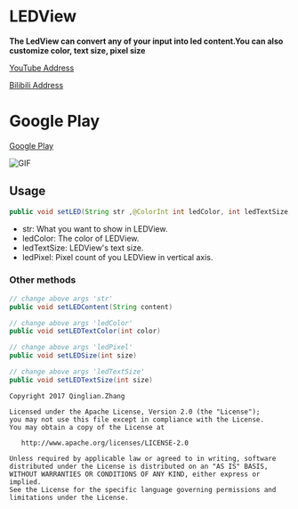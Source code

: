 # LEDView

**The LedView can convert any of your input into led content.You can also customize color, text size, pixel size**


[YouTube Address](https://youtu.be/6CuzZqJUGjM)

[Bilibili Address](http://www.bilibili.com/video/av11323144/)

# Google Play 

[Google Play](https://play.google.com/store/apps/details?id=com.zql.android.led)


![GIF](http://7xprgn.com1.z0.glb.clouddn.com/device-2017-07-19-094524.png)

## Usage

```java
public void setLED(String str ,@ColorInt int ledColor, int ledTextSize,int ledPixel)
```
- str: What you want to show in LEDView.
- ledColor: The color of LEDView.
- ledTextSize: LEDView's text size.
- ledPixel: Pixel count of you LEDView in vertical axis.

### Other methods
```java
// change above args 'str'
public void setLEDContent(String content)
```
```java
// change above args 'ledColor'
public void setLEDTextColor(int color)
```
```java
// change above args 'ledPixel'
public void setLEDSize(int size)
```
```java
// change above args 'ledTextSize'
public void setLEDTextSize(int size)
```

```
Copyright 2017 Qinglian.Zhang

Licensed under the Apache License, Version 2.0 (the "License");
you may not use this file except in compliance with the License.
You may obtain a copy of the License at

   http://www.apache.org/licenses/LICENSE-2.0

Unless required by applicable law or agreed to in writing, software
distributed under the License is distributed on an "AS IS" BASIS,
WITHOUT WARRANTIES OR CONDITIONS OF ANY KIND, either express or implied.
See the License for the specific language governing permissions and
limitations under the License.
```
